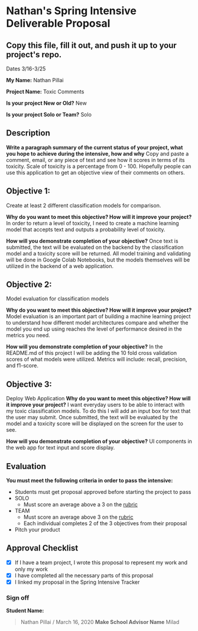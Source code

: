 # Nathan's Spring Intensive Deliverable Proposal

## Copy this file, fill it out, and push it up to your project's repo.

Dates 3/16-3/25

**My Name:**
Nathan Pillai

**Project Name:**
Toxic Comments

**Is your project New or Old?**
New

**Is your project Solo or Team?**
Solo

## Description

**Write a paragraph summary of the current status of your project, what you hope to achieve during the intensive, how and why**
Copy and paste a comment, email, or any piece of text and see how it scores in terms of its toxicity. Scale of toxicity is a percentage from 0 - 100. Hopefully people can use this application to get an objective view of their comments on others.


## Objective 1:
Create at least 2 different classification models for comparison.

**Why do you want to meet this objective? How will it improve your project?**
In order to return a level of toxicity, I need to create a machine learning model that accepts text and outputs a probability level of toxicity.

**How will you demonstrate completion of your objective?**
Once text is submitted, the text will be evaluated on the backend by the classification model and a toxicity score will be returned. All model training and validating will be done in Google Colab Notebooks, but the models themselves will be utilized in the backend of a web application.

## Objective 2:
Model evaluation for classification models

**Why do you want to meet this objective? How will it improve your project?**
Model evaluation is an important part of building a machine learning project to understand how different model architectures compare and whether the model you end up using reaches the level of performance desired in the metrics you need.

**How will you demonstrate completion of your objective?**
In the README.md of this project I will be adding the 10 fold cross validation scores of what models were utilized. Metrics will include: recall, precision, and f1-score.

## Objective 3:
Deploy Web Application
**Why do you want to meet this objective? How will it improve your project?**
I want everyday users to be able to interact with my toxic classification models. To do this I will add an input box for text that the user may submit. Once submitted, the text will be evaluated by the model and a toxicity score will be displayed on the screen for the user to see.

**How will you demonstrate completion of your objective?**
UI components in the web app for text input and score display.

## Evaluation

**You must meet the following criteria in order to pass the intensive:**

- Students must get proposal approved before starting the project to pass
- SOLO
   - Must score an average above a 3 on the [rubric]
- TEAM
   - Must score an average above 3 on the [rubric]
   - Each individual completes 2 of the 3 objectives from their proposal
- Pitch your product


[rubric]:https://docs.google.com/document/d/1IOQDmohLBEBT-hyr-2vgw1mbZUNsq3fHxVfH0oRmVt0/edit



## Approval Checklist
- [X] If I have a team project, I wrote this proposal to represent my work and only my work
- [X] I have completed all the necessary parts of this proposal
- [X] I linked my proposal in the Spring Intensive Tracker

### Sign off

**Student Name:**                
> Nathan Pillai / March 16, 2020
**Make School Advisor Name**
> Milad
